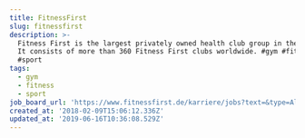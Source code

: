 ```yaml
---
title: FitnessFirst
slug: fitnessfirst
description: >-
  Fitness First is the largest privately owned health club group in the world.
  It consists of more than 360 Fitness First clubs worldwide. #gym #fitness
  #sport
tags:
  - gym
  - fitness
  - sport
job_board_url: 'https://www.fitnessfirst.de/karriere/jobs?text=&type=All&location=959'
created_at: '2018-02-09T15:06:12.336Z'
updated_at: '2019-06-16T10:36:08.529Z'
---
```


